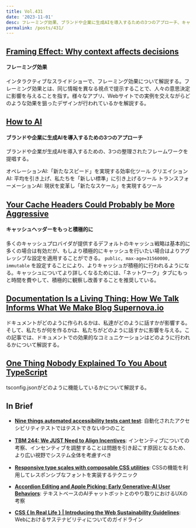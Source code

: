 ```yaml
---
title: Vol.431
date: '2023-11-01'
desc: フレーミング効果、ブランドや企業に生成AIを導入するための3つのアプローチ、キャッシュヘッダーをもっと積極的に、ほか計10リンク
permalink: /posts/431/
---
```



## [Framing Effect: Why context affects decisions](https://growth.design/case-studies/framing-effect)
#### フレーミング効果

インタラクティブなスライドショーで、フレーミング効果について解説する。フレーミング効果とは、同じ情報を異なる視点で提示することで、人々の意思決定に影響を与えることを指す。様々なアプリ、Webサイトでの実例を交えながらどのような効果を狙ったデザインが行われているかを解説する。


## [How to AI](https://uxdesign.cc/how-to-ai-c2167ceecd72)
#### ブランドや企業に生成AIを導入するための3つのアプローチ

ブランドや企業が生成AIを導入するための、3つの整理されたフレームワークを提唱する。

オペレーションAI:「新たなスピード」を実現する効率化ツール
クリエイションAI: 平均を引き上げ、私たちを「新しい標準」に引き上げるツール
トランスフォーメーションAI: 現状を変革し「新たなスケール」を実現するツール


## [Your Cache Headers Could Probably be More Aggressive](https://macarthur.me/posts/more-aggressive-cache-headers/)
#### キャッシュヘッダーをもっと積極的に

多くのキャッシュプロバイダが提供するデフォルトのキャッシュ戦略は基本的に多くの場合は有効だが、もしより積極的にキャッシュを行いたい場合はよりアグレッシブな設定を適用することができる。 `public, max-age=31560000, immutable` を設定することにより、よりキャッシュが積極的に行われるようになる。キャッシュについてより詳しくなるためには、「ネットワーク」タブにもっと時間を費やして、積極的に観察し改善することを推奨している。



## [Documentation Is a Living Thing: How We Talk Informs What We Make  Blog  Supernova.io](https://www.supernova.io/blog/documentation-is-a-living-thing-how-we-talk-informs-what-we-make)

ドキュメントがどのように作られるかは、私達がどのように話すかが影響する。そして、私たちが何を作るかは、私たちがどのように話すかに影響を与える。この記事では、ドキュメントでの効果的なコミュニケーションはどのように行われるかについて解説する。


## [One Thing Nobody Explained To You About TypeScript](https://kettanaito.com/blog/one-thing-nobody-explained-to-you-about-typescript)

tsconfig.jsonがどのように機能しているかについて解説する。


## In Brief

- **[Nine things automated accessibility tests cant test](https://daverupert.com/2023/10/nine-a11y-jobs-where-robots-suck/)**: 自動化されたアクセシビリティテストではテストできない9つのこと

- **[TBM 244: We JUST Need to Align Incentives](https://cutlefish.substack.com/p/tbm-244-we-just-need-to-align-incentives)**: インセンティブについての考察、インセンティブを調整することは問題を引き起こす原因となるため、より広い視野でシステム全体を考慮すべき

- **[Responsive type scales with composable CSS utilities](https://tobiasahlin.com/blog/responsive-fluid-css-type-scales/)**: CSSの機能を利用してレスポンシブなフォントを実装するテクニック

- **[Accordion Editing and Apple Picking: Early Generative-AI User Behaviors](https://www.nngroup.com/articles/accordion-editing-apple-picking/)**:  テキストベースのAIチャットボットとのやり取りにおけるUXの考察

- **[CSS { In Real Life } | Introducing the Web Sustainability Guidelines](https://css-irl.info/introducing-the-web-sustainability-guidelines/)**: Webにおけるサステナビリティについてのガイドライン
